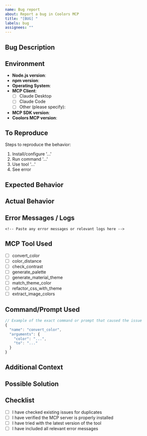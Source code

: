 ```yaml
---
name: Bug report
about: Report a bug in Coolors MCP
title: "[BUG] "
labels: bug
assignees: ""
---
```


## Bug Description

<!-- A clear and concise description of what the bug is -->

## Environment

- **Node.js version**:
- **npm version**:
- **Operating System**:
- **MCP Client**:
  - [ ] Claude Desktop
  - [ ] Claude Code
  - [ ] Other (please specify):
- **MCP SDK version**:
- **Coolors MCP version**:

## To Reproduce

Steps to reproduce the behavior:

1. Install/configure '...'
2. Run command '...'
3. Use tool '...'
4. See error

## Expected Behavior

<!-- What you expected to happen -->

## Actual Behavior

<!-- What actually happened -->

## Error Messages / Logs

```
<!-- Paste any error messages or relevant logs here -->
```

## MCP Tool Used

- [ ] convert_color
- [ ] color_distance
- [ ] check_contrast
- [ ] generate_palette
- [ ] generate_material_theme
- [ ] match_theme_color
- [ ] refactor_css_with_theme
- [ ] extract_image_colors

## Command/Prompt Used

```javascript
// Example of the exact command or prompt that caused the issue
{
  "name": "convert_color",
  "arguments": {
    "color": "...",
    "to": "..."
  }
}
```

## Additional Context

<!-- Add any other context about the problem here -->

## Possible Solution

<!-- If you have suggestions on how to fix the bug -->

## Checklist

- [ ] I have checked existing issues for duplicates
- [ ] I have verified the MCP server is properly installed
- [ ] I have tried with the latest version of the tool
- [ ] I have included all relevant error messages
